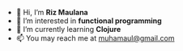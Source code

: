 - 👋 Hi, I’m **Riz Maulana**
- 👀 I’m interested in **functional programming**
- 🌱 I’m currently learning **Clojure**
- 📫 You may reach me at muhamaul@gmail.com

<!---
ulmalana/ulmalana is a ✨ special ✨ repository because its `README.md` (this file) appears on your GitHub profile.
You can click the Preview link to take a look at your changes.
--->
